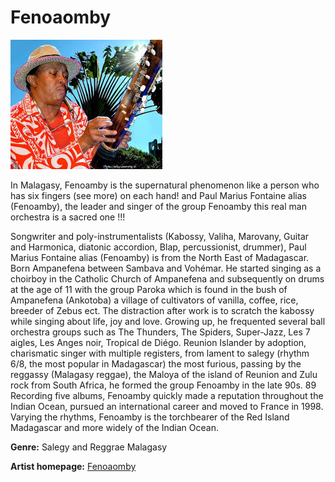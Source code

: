# Fenoaomby

![Image of fenoaomby](fenoaomby.jpg)

In Malagasy, Fenoamby is the supernatural phenomenon like a person who has six fingers (see more) on each hand! and Paul Marius Fontaine alias (Fenoamby), the leader and singer of the group Fenoamby this real man orchestra is a sacred one !!!

Songwriter and poly-instrumentalists (Kabossy, Valiha, Marovany, Guitar and Harmonica, diatonic accordion, Blap, percussionist, drummer), Paul Marius Fontaine alias (Fenoamby) is from the North East of Madagascar. Born Ampanefena between Sambava and Vohémar. He started singing as a choirboy in the Catholic Church of Ampanefena and subsequently on drums at the age of 11 with the group Paroka which is found in the bush of Ampanefena (Ankotoba) a village of cultivators of vanilla, coffee, rice, breeder of Zebus ect. The distraction after work is to scratch the kabossy while singing about life, joy and love. Growing up, he frequented several ball orchestra groups such as The Thunders, The Spiders, Super-Jazz, Les 7 aigles, Les Anges noir, Tropical de Diégo.
Reunion Islander by adoption, charismatic singer with multiple registers, from lament to salegy (rhythm 6/8, the most popular in Madagascar) the most furious, passing by the reggassy (Malagasy reggae), the Maloya of the island of Reunion and Zulu rock from South Africa, he formed the group Fenoamby in the late 90s. 89
Recording five albums, Fenoamby quickly made a reputation throughout the Indian Ocean, pursued an international career and moved to France in 1998. Varying the rhythms, Fenoamby is the torchbearer of the Red Island Madagascar and more widely of the Indian Ocean.

**Genre:** Salegy and Reggrae Malagasy

**Artist homepage:** [Fenoaomby](http://www.fenoamby.com/)
